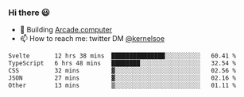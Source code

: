 ### Hi there 😃

- 🔨 Building [Arcade.computer](https://arcade.computer)
- 📫 How to reach me: twitter DM [@kernelsoe](https://twitter.com/kernelsoe)

<!--START_SECTION:waka-->

```txt
Svelte       12 hrs 38 mins  ███████████████░░░░░░░░░░   60.41 %
TypeScript   6 hrs 48 mins   ████████░░░░░░░░░░░░░░░░░   32.54 %
CSS          32 mins         ▓░░░░░░░░░░░░░░░░░░░░░░░░   02.56 %
JSON         27 mins         ▓░░░░░░░░░░░░░░░░░░░░░░░░   02.16 %
Other        13 mins         ▒░░░░░░░░░░░░░░░░░░░░░░░░   01.11 %
```

<!--END_SECTION:waka-->
